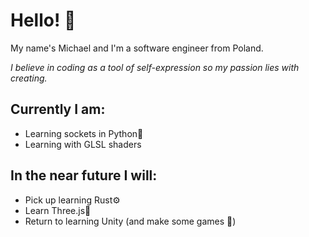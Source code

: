 #  Hello! 💬
My name's Michael and I'm a software engineer from Poland.

*I believe in coding as a tool of self-expression so my passion lies with creating.*
## Currently I am:
* Learning sockets in Python🔌
* Learning with GLSL shaders

## In the near future I will:
* Pick up learning Rust⚙
* Learn Three.js🔻
* Return to learning Unity (and make some games 🎉)

<!--
**FlashAndromeda/flashandromeda** is a ✨ _special_ ✨ repository because its `README.md` (this file) appears on your GitHub profile.

Here are some ideas to get you started:

- 🔭 I’m currently working on ...
- 🌱 I’m currently learning ...
- 👯 I’m looking to collaborate on ...
- 🤔 I’m looking for help with ...
- 💬 Ask me about ...
- 📫 How to reach me: ...
- 😄 Pronouns: ...
- ⚡ Fun fact: ...
-->
